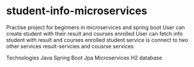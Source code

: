# student-info-microservices
Practise project for beginners in microservices and spring boot 
User can create student with their result and courses enrolled
User can fetch info student with result and courses enrolled 
student service is connect to two other services result-servcies and cousrse services 


Technologies
Java
Spring Boot
Jpa
Microservices
H2 database
